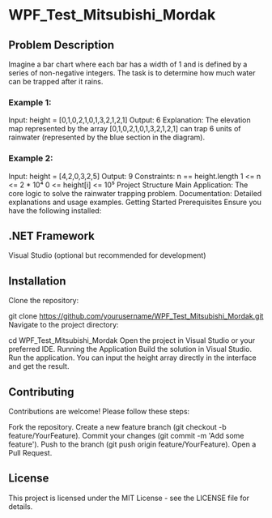 # WPF_Test_Mitsubishi_Mordak

## Problem Description
 Imagine a bar chart where each bar has a width of 1 and is defined by a series of non-negative integers. The task is to determine how much water can be trapped after it rains.

### Example 1:
Input: height = [0,1,0,2,1,0,1,3,2,1,2,1]
Output: 6
Explanation: The elevation map represented by the array [0,1,0,2,1,0,1,3,2,1,2,1] can trap 6 units of rainwater (represented by the blue section in the diagram).

### Example 2:
Input: height = [4,2,0,3,2,5]
Output: 9
Constraints:
n == height.length
1 <= n <= 2 * 10⁴
0 <= height[i] <= 10⁵
Project Structure
Main Application: The core logic to solve the rainwater trapping problem.
Documentation: Detailed explanations and usage examples.
Getting Started
Prerequisites
Ensure you have the following installed:

## .NET Framework
Visual Studio (optional but recommended for development)
## Installation
Clone the repository:

git clone https://github.com/yourusername/WPF_Test_Mitsubishi_Mordak.git
Navigate to the project directory:

cd WPF_Test_Mitsubishi_Mordak
Open the project in Visual Studio or your preferred IDE.
Running the Application
Build the solution in Visual Studio.
Run the application. You can input the height array directly in the interface and get the result.
## Contributing
Contributions are welcome! Please follow these steps:

Fork the repository.
Create a new feature branch (git checkout -b feature/YourFeature).
Commit your changes (git commit -m 'Add some feature').
Push to the branch (git push origin feature/YourFeature).
Open a Pull Request.
## License
This project is licensed under the MIT License - see the LICENSE file for details.
